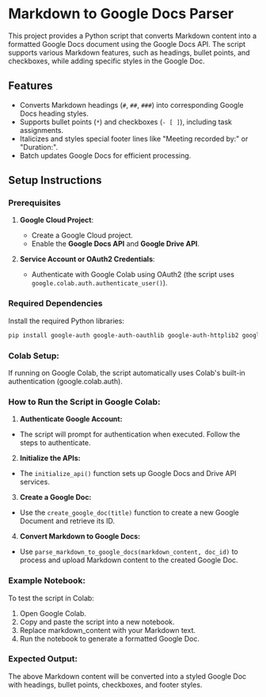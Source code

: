 # Markdown to Google Docs Parser

This project provides a Python script that converts Markdown content into a formatted Google Docs document using the Google Docs API. The script supports various Markdown features, such as headings, bullet points, and checkboxes, while adding specific styles in the Google Doc.

## Features

- Converts Markdown headings (`#`, `##`, `###`) into corresponding Google Docs heading styles.
- Supports bullet points (`*`) and checkboxes (`- [ ]`), including task assignments.
- Italicizes and styles special footer lines like "Meeting recorded by:" or "Duration:".
- Batch updates Google Docs for efficient processing.

## Setup Instructions

### Prerequisites

1. **Google Cloud Project**:
   - Create a Google Cloud project.
   - Enable the **Google Docs API** and **Google Drive API**.

2. **Service Account or OAuth2 Credentials**:
   - Authenticate with Google Colab using OAuth2 (the script uses `google.colab.auth.authenticate_user()`).

### Required Dependencies

Install the required Python libraries:

```bash
pip install google-auth google-auth-oauthlib google-auth-httplib2 google-api-python-client
```

### Colab Setup:

If running on Google Colab, the script automatically uses Colab's built-in authentication (google.colab.auth).

### How to Run the Script in Google Colab:

1. **Authenticate Google Account:**
  - The script will prompt for authentication when executed. Follow the steps to authenticate.

2. **Initialize the APIs:**
  - The ```initialize_api()``` function sets up Google Docs and Drive API services.

3. **Create a Google Doc:**
  - Use the ```create_google_doc(title)``` function to create a new Google Document and retrieve its ID.
    
4. **Convert Markdown to Google Docs:**
  - Use ```parse_markdown_to_google_docs(markdown_content, doc_id)``` to process and upload Markdown content to the created Google Doc.

### Example Notebook:

To test the script in Colab:

1. Open Google Colab.
2. Copy and paste the script into a new notebook.
3. Replace markdown_content with your Markdown text.
4. Run the notebook to generate a formatted Google Doc.

### Expected Output:

The above Markdown content will be converted into a styled Google Doc with headings, bullet points, checkboxes, and footer styles.
